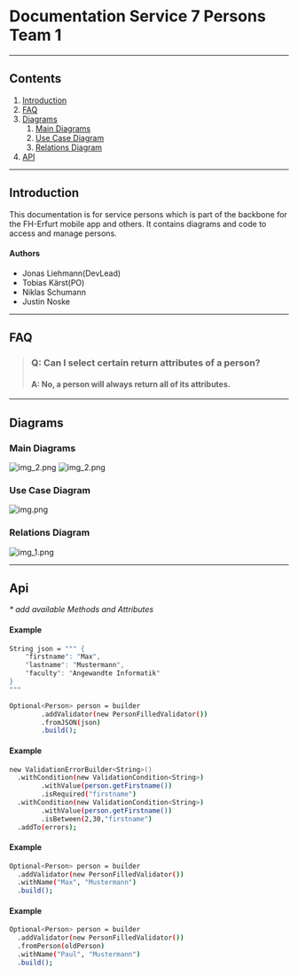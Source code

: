 # Documentation Service 7 Persons Team 1

___
## Contents
1. [Introduction](#introduction)
2. [FAQ](#faq)
3. [Diagrams](#diagrams)
   1. [Main Diagrams](#main-diagrams)
   2. [Use Case Diagram](#use-case-diagram)
   3. [Relations Diagram](#relations-diagram)
4. [API](#api)





___
## Introduction

This documentation is for service persons which is part of the backbone for the FH-Erfurt mobile app and others.
It contains diagrams and code to access and manage persons.

#### Authors
* Jonas Liehmann(DevLead)
* Tobias Kärst(PO)
* Niklas Schumann
* Justin Noske





___
## FAQ
> ### Q: Can I select certain return attributes of a person?
> #### A: No, a person will always return all of its attributes. 





___
## Diagrams

### Main Diagrams
![img_2.png](https://i.imgur.com/jM3omn8.png)
![img_2.png](https://i.imgur.com/omYJqyj.png)



### Use Case Diagram
![img.png](https://i.imgur.com/8xeFPEZ.png)

### Relations Diagram
![img_1.png](https://i.imgur.com/toW7cCs.png)


___
## Api
_* add available Methods and Attributes_

#### Example
````bash
String json = """ {
    "firstname": "Max",
    "lastname": "Mustermann",
    "faculty": "Angewandte Informatik"
}
"""

Optional<Person> person = builder
        .addValidator(new PersonFilledValidator())
        .fromJSON(json)
        .build();
````
#### Example
````bash
new ValidationErrorBuilder<String>()
  .withCondition(new ValidationCondition<String>)
        .withValue(person.getFirstname())
        .isRequired("firstname")
  .withCondition(new ValidationCondition<String>)
        .withValue(person.getFirstname())
        .isBetween(2,30,"firstname")
  .addTo(errors);
````
#### Example
````bash
Optional<Person> person = builder
  .addValidator(new PersonFilledValidator())
  .withName("Max", "Mustermann")
  .build();
````

#### Example
````bash
Optional<Person> person = builder
  .addValidator(new PersonFilledValidator())
  .fromPerson(oldPerson)
  .withName("Paul", "Mustermann")
  .build();
````